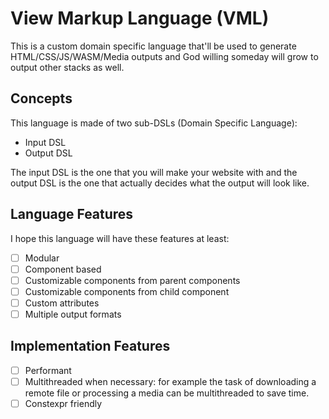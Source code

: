 # View Markup Language (VML)
This is a custom domain specific language that'll be used
to generate HTML/CSS/JS/WASM/Media outputs and God willing
someday will grow to output other stacks as well.

## Concepts
This language is made of two sub-DSLs (Domain Specific Language):

- Input DSL
- Output DSL

The input DSL is the one that you will make your website with
and the output DSL is the one that actually decides what
the output will look like.

## Language Features
I hope this language will have these features at least:

- [ ] Modular
- [ ] Component based
- [ ] Customizable components from parent components
- [ ] Customizable components from child component
- [ ] Custom attributes
- [ ] Multiple output formats

## Implementation Features

- [ ] Performant
- [ ] Multithreaded when necessary: for example the task of downloading a remote file or processing a media can be multithreaded to save time.
- [ ] Constexpr friendly
